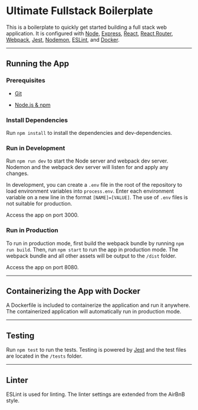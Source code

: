 # Ultimate Fullstack Boilerplate

This is a boilerplate to quickly get started building a full stack web application. It is configured with [Node](https://nodejs.org/en/), [Express](https://expressjs.com/), [React](https://reactjs.org/), [React Router](https://reacttraining.com/react-router/), [Webpack](https://webpack.js.org/), [Jest](https://jestjs.io/), [Nodemon](https://nodemon.io/), [ESLint](https://eslint.org/), and [Docker](https://www.docker.com/). 

---

## Running the App

### Prerequisites

- [Git](https://git-scm.com/)

- [Node.js & npm](https://nodejs.org/en/)

### Install Dependencies

Run `npm install` to install the dependencies and dev-dependencies.

### Run in Development

Run `npm run dev` to start the Node server and webpack dev server. Nodemon and the webpack dev server will listen for and apply any changes. 

In development, you can create a `.env` file in the root of the repository to load environment variables into `process.env`. Enter each environment variable on a new line in the format `[NAME]=[VALUE]`. The use of `.env` files is not suitable for production.

Access the app on port 3000.

### Run in Production

To run in production mode, first build the webpack bundle by running `npm run build`. Then, run `npm start` to run the app in production mode. The webpack bundle and all other assets will be output to the `/dist` folder. 

Access the app on port 8080.

---

## Containerizing the App with Docker

A Dockerfile is included to containerize the application and run it anywhere. The containerized application will automatically run in production mode.

---

## Testing

Run `npm test` to run the tests. Testing is powered by [Jest](https://jestjs.io/) and the test files are located in the `/tests` folder.

---

## Linter

ESLint is used for linting. The linter settings are extended from the AirBnB style.